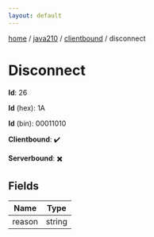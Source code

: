 ```yaml
---
layout: default
---
```


[home](/)  /  [java210](/protocol/java210)  /  [clientbound](/protocol/java210/clientbound)  /  disconnect

# Disconnect

**Id**: 26

**Id** (hex): 1A

**Id** (bin): 00011010

**Clientbound**: ✔️

**Serverbound**: ✖️

## Fields

Name | Type
---|---
reason | string
